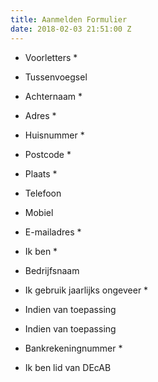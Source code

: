 ```yaml
---
title: Aanmelden Formulier
date: 2018-02-03 21:51:00 Z
---
```


* Voorletters \*

* Tussenvoegsel

* Achternaam \*

* Adres \*

* Huisnummer \*

* Postcode \*

* Plaats \*

* Telefoon

* Mobiel

* E-mailadres \*

* Ik ben \*

* Bedrijfsnaam

* Ik gebruik jaarlijks ongeveer \*

* Indien van toepassing

* Indien van toepassing

* Bankrekeningnummer \*

* Ik ben lid van DEcAB